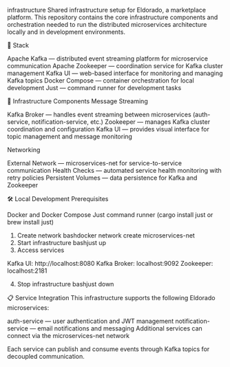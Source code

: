 infrastructure
Shared infrastructure setup for Eldorado, a marketplace platform.
This repository contains the core infrastructure components and orchestration needed to run the distributed microservices architecture locally and in development environments.

🔧 Stack

Apache Kafka — distributed event streaming platform for microservice communication
Apache Zookeeper — coordination service for Kafka cluster management
Kafka UI — web-based interface for monitoring and managing Kafka topics
Docker Compose — container orchestration for local development
Just — command runner for development tasks


🚀 Infrastructure Components
Message Streaming

Kafka Broker — handles event streaming between microservices (auth-service, notification-service, etc.)
Zookeeper — manages Kafka cluster coordination and configuration
Kafka UI — provides visual interface for topic management and message monitoring

Networking

External Network — microservices-net for service-to-service communication
Health Checks — automated service health monitoring with retry policies
Persistent Volumes — data persistence for Kafka and Zookeeper


🛠️ Local Development
Prerequisites

Docker and Docker Compose
Just command runner (cargo install just or brew install just)

1. Create network
bashdocker network create microservices-net
2. Start infrastructure
bashjust up
3. Access services

Kafka UI: http://localhost:8080
Kafka Broker: localhost:9092
Zookeeper: localhost:2181

4. Stop infrastructure
bashjust down

📋 Service Integration
This infrastructure supports the following Eldorado microservices:

auth-service — user authentication and JWT management
notification-service — email notifications and messaging
Additional services can connect via the microservices-net network

Each service can publish and consume events through Kafka topics for decoupled communication.